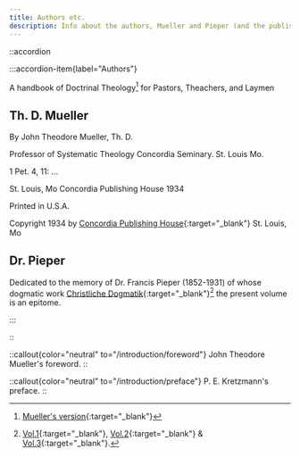 ```yaml
---
title: Authors etc.
description: Info about the authors, Mueller and Pieper (and the publisher).
---
```


::accordion

:::accordion-item{label="Authors"}

A handbook of Doctrinal Theology[^1] 
for 
Pastors, Theachers, and Laymen 

## Th. D. Mueller
By 
John Theodore Mueller, Th. D. 

Professor of Systematic Theology 
Concordia Seminary. St. Louis Mo. 

1 Pet. 4, 11: ...

St. Louis, Mo 
Concordia Publishing House 
1934 

Printed in U.S.A.

Copyright 1934 
by 
[Concordia Publishing House](https://www.cph.org/Christian-Dogmatics){:target="_blank"} 
St. Louis, Mo

## Dr. Pieper
Dedicated to the memory
of 
Dr. Francis Pieper
(1852-1931)
of whose dogmatic work
[Christliche Dogmatik](https://archive.org/details/Christliche_Dogmatik_Erster_Band/mode/2up){:target="_blank"}[^2] 
the present volume is an epitome.

:::

::

::callout{color="neutral" to="/introduction/foreword"}
John Theodore Mueller's foreword.
::



::callout{color="neutral" to="/introduction/preface"}
P. E. Kretzmann's preface.
::




[^1]: [Mueller's version](https://archive.org/details/muellerchristiandogmatics/mode/2up){:target="_blank"}
[^2]: [Vol.1](https://archive.org/details/christliche-dogmatik-vol-1-2023-10-31-deep-l-en-no-highlight/mode/2up){:target="_blank"}, [Vol.2](https://archive.org/details/pieper-cdk-2-001-672-deep-l-en/mode/2up){:target="_blank"} & [Vol.3](https://archive.org/details/cdk-vol-3-deep-l-en-corrected-2023-11-28-no-shading/mode/2up){:target="_blank"}.
